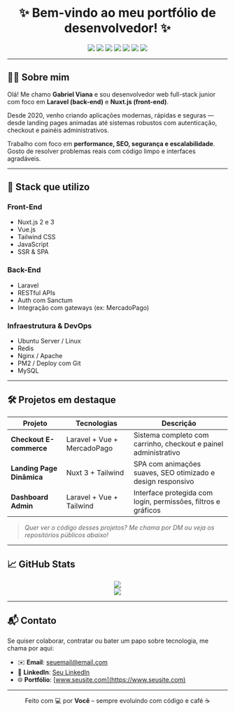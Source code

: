 <h1 align="center">✨ Bem-vindo ao meu portfólio de desenvolvedor! ✨</h1>

<p align="center">
  <img src="https://img.shields.io/badge/Laravel-%23FF2D20.svg?style=for-the-badge&logo=laravel&logoColor=white" />
  <img src="https://img.shields.io/badge/Nuxt-00DC82?style=for-the-badge&logo=nuxt.js&logoColor=white" />
  <img src="https://img.shields.io/badge/TailwindCSS-06B6D4?style=for-the-badge&logo=tailwindcss&logoColor=white" />
  <img src="https://img.shields.io/badge/Redis-DC382D?style=for-the-badge&logo=redis&logoColor=white" />
  <img src="https://img.shields.io/badge/MySQL-00758F?style=for-the-badge&logo=mysql&logoColor=white" />
  <img src="https://img.shields.io/badge/Nginx-009639?style=for-the-badge&logo=nginx&logoColor=white" />
  <img src="https://img.shields.io/badge/Linux-FCC624?style=for-the-badge&logo=linux&logoColor=black" />
</p>

---

## 👨‍💻 Sobre mim

Olá! Me chamo **Gabriel Viana** e sou desenvolvedor web full-stack junior com foco em **Laravel (back-end)** e **Nuxt.js (front-end)**. 

Desde 2020, venho criando aplicações modernas, rápidas e seguras — desde landing pages animadas até sistemas robustos com autenticação, checkout e painéis administrativos.

Trabalho com foco em **performance, SEO, segurança e escalabilidade**. Gosto de resolver problemas reais com código limpo e interfaces agradáveis.

---

## 🧰 Stack que utilizo

### Front-End
- Nuxt.js 2 e 3
- Vue.js
- Tailwind CSS
- JavaScript
- SSR & SPA

### Back-End
- Laravel
- RESTful APIs
- Auth com Sanctum
- Integração com gateways (ex: MercadoPago)

### Infraestrutura & DevOps
- Ubuntu Server / Linux
- Redis
- Nginx / Apache
- PM2 / Deploy com Git
- MySQL

---

## 🛠️ Projetos em destaque

| Projeto | Tecnologias | Descrição |
|--------|-------------|-----------|
| **Checkout E-commerce** | Laravel + Vue + MercadoPago | Sistema completo com carrinho, checkout e painel administrativo |
| **Landing Page Dinâmica** | Nuxt 3 + Tailwind | SPA com animações suaves, SEO otimizado e design responsivo |
| **Dashboard Admin** | Laravel + Vue + Tailwind | Interface protegida com login, permissões, filtros e gráficos |

> *Quer ver o código desses projetos? Me chama por DM ou veja os repositórios públicos abaixo!*

---

## 📈 GitHub Stats

<p align="center">
  <img src="https://github-readme-stats.vercel.app/api?username=SEU_USERNAME_AQUI&show_icons=true&theme=radical&count_private=true" />
  <br />
  <img src="https://github-readme-stats.vercel.app/api/top-langs/?username=SEU_USERNAME_AQUI&layout=compact&theme=radical" />
</p>

---

## 📬 Contato

Se quiser colaborar, contratar ou bater um papo sobre tecnologia, me chama por aqui:

- ✉️ **Email**: seuemail@email.com
- 💼 **LinkedIn**: [Seu LinkedIn](https://linkedin.com/in/seulinkedin)
- 🌐 **Portfólio**: [www.seusite.com](https://www.seusite.com)

---

<p align="center">
  Feito com 💻 por <strong>Você</strong> – sempre evoluindo com código e café ☕
</p>
